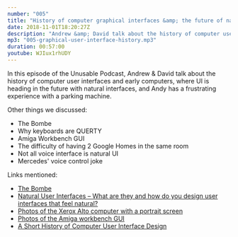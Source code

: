 ```yaml
---
number: "005"
title: "History of computer graphical interfaces &amp; the future of natural UI"
date: 2018-11-01T18:20:27Z
description: "Andrew &amp; David talk about the history of computer user interfaces &amp; early computers, where UI is heading in the future with natural interfaces, &amp; Andy has a frustrating experience with a parking machine."
mp3: "005-graphical-user-interface-history.mp3"
duration: 00:57:00
youtube: WJIux1rhUDY
---
```


In this episode of the Unusable Podcast, Andrew &amp; David talk about the history of computer user interfaces and early computers, where UI is heading in the future with natural interfaces, and Andy has a frustrating experience with a parking machine.

Other things we discussed:
* The Bombe
* Why keyboards are QUERTY
* Amiga Workbench GUI
* The difficulty of having 2 Google Homes in the same room
* Not all voice interface is natural UI
* Mercedes' voice control joke


Links mentioned:
* [The Bombe](https://en.wikipedia.org/wiki/Bombe)
* [Natural User Interfaces – What are they and how do you design user interfaces that feel natural?](https://www.interaction-design.org/literature/article/natural-user-interfaces-what-are-they-and-how-do-you-design-user-interfaces-that-feel-natural)
* [Photos of the Xerox Alto computer with a portrait screen](https://www.google.co.uk/search?q=xerox+alto&source=lnms&tbm=isch&sa=X&ved=0ahUKEwjNtN2M6bPeAhURQMAKHc-EAHAQ_AUIDigB&biw=1672&bih=854)
* [Photos of the Amiga workbench GUI](https://www.google.co.uk/search?q=amiga+workbench&source=lnms&tbm=isch&sa=X&ved=0ahUKEwiCzNao6rPeAhWONcAKHdckCDoQ_AUIDigB&biw=1672&bih=854)
* [A Short History of Computer User Interface Design](https://medium.theuxblog.com/a-short-history-of-computer-user-interface-design-29a916e5c2f5)